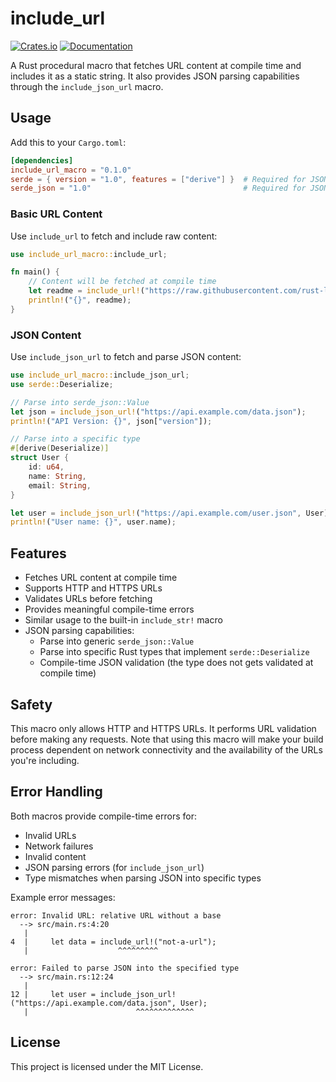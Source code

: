 # include_url

[![Crates.io](https://img.shields.io/crates/v/include_url_macro)](https://crates.io/crates/include_url_macro)
[![Documentation](https://docs.rs/include_url_macro/badge.svg)](https://docs.rs/include_url_macro)

A Rust procedural macro that fetches URL content at compile time and includes it as a static string. It also provides JSON parsing capabilities through the `include_json_url` macro.

## Usage

Add this to your `Cargo.toml`:

```toml
[dependencies]
include_url_macro = "0.1.0"
serde = { version = "1.0", features = ["derive"] }  # Required for JSON parsing
serde_json = "1.0"                                  # Required for JSON parsing
```

### Basic URL Content

Use `include_url` to fetch and include raw content:

```rust
use include_url_macro::include_url;

fn main() {
    // Content will be fetched at compile time
    let readme = include_url!("https://raw.githubusercontent.com/rust-lang/rust/master/README.md");
    println!("{}", readme);
}
```

### JSON Content

Use `include_json_url` to fetch and parse JSON content:

```rust
use include_url_macro::include_json_url;
use serde::Deserialize;

// Parse into serde_json::Value
let json = include_json_url!("https://api.example.com/data.json");
println!("API Version: {}", json["version"]);

// Parse into a specific type
#[derive(Deserialize)]
struct User {
    id: u64,
    name: String,
    email: String,
}

let user = include_json_url!("https://api.example.com/user.json", User);
println!("User name: {}", user.name);
```

## Features

- Fetches URL content at compile time
- Supports HTTP and HTTPS URLs
- Validates URLs before fetching
- Provides meaningful compile-time errors
- Similar usage to the built-in `include_str!` macro
- JSON parsing capabilities:
  - Parse into generic `serde_json::Value`
  - Parse into specific Rust types that implement `serde::Deserialize`
  - Compile-time JSON validation (the type does not gets validated at compile time)

## Safety

This macro only allows HTTP and HTTPS URLs. It performs URL validation before making any requests.
Note that using this macro will make your build process dependent on network connectivity and the availability of the URLs you're including.

## Error Handling

Both macros provide compile-time errors for:

- Invalid URLs
- Network failures
- Invalid content
- JSON parsing errors (for `include_json_url`)
- Type mismatches when parsing JSON into specific types

Example error messages:

```
error: Invalid URL: relative URL without a base
  --> src/main.rs:4:20
   |
4  |     let data = include_url!("not-a-url");
   |                    ^^^^^^^^^

error: Failed to parse JSON into the specified type
  --> src/main.rs:12:24
   |
12 |     let user = include_json_url!("https://api.example.com/data.json", User);
   |                        ^^^^^^^^^^^^^
```

## License

This project is licensed under the MIT License.
